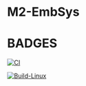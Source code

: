 # M2-EmbSys
# BADGES
[![CI](https://github.com/SudheeraDasari/M2-EmbSys/actions/workflows/main.yml/badge.svg)](https://github.com/SudheeraDasari/M2-EmbSys/actions/workflows/main.yml)

[![Build-Linux](https://github.com/SudheeraDasari/M2-EmbSys/actions/workflows/Build-Linux.yml/badge.svg)](https://github.com/SudheeraDasari/M2-EmbSys/actions/workflows/Build-Linux.yml)
